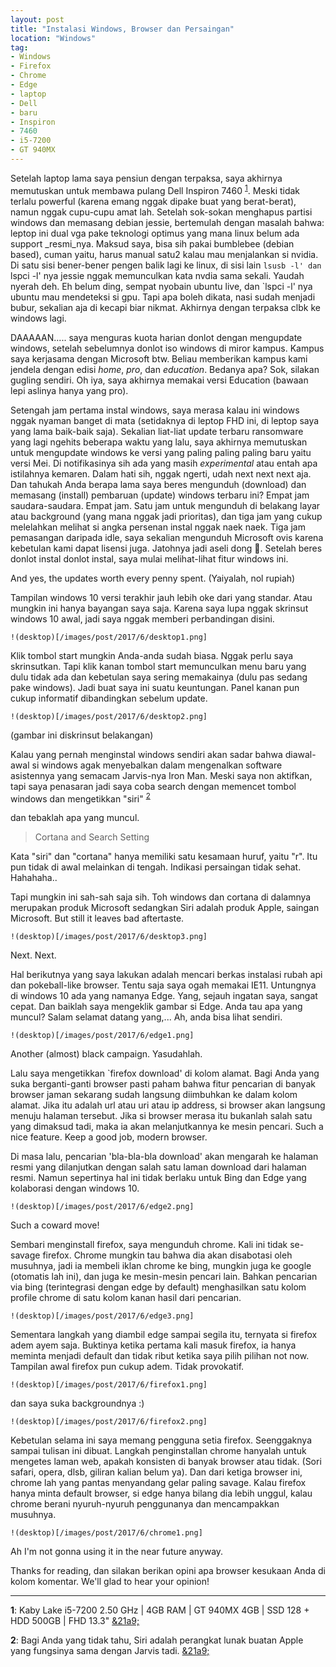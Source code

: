 ```yaml
---
layout: post
title: "Instalasi Windows, Browser dan Persaingan"
location: "Windows"
tag:
- Windows
- Firefox
- Chrome
- Edge
- laptop
- Dell
- baru
- Inspiron
- 7460
- i5-7200
- GT 940MX
---
```


Setelah laptop lama saya pensiun dengan terpaksa, saya akhirnya memutuskan untuk membawa pulang Dell Inspiron 7460 <sup id="f1">[1](#inspiron7460)</sup>. Meski tidak terlalu powerful (karena emang nggak dipake buat yang berat-berat), namun nggak cupu-cupu amat lah. Setelah sok-sokan menghapus partisi windows dan memasang debian jessie, bertemulah dengan masalah bahwa:
leptop ini dual vga pake teknologi optimus yang mana linux belum ada support _resmi_nya. Maksud saya, bisa sih pakai bumblebee (debian based), cuman yaitu, harus manual satu2 kalau mau menjalankan si nvidia. Di satu sisi bener-bener pengen balik lagi ke linux, di sisi lain `lsusb -l' dan `lspci -l' nya jessie nggak memunculkan kata nvdia sama sekali. Yaudah nyerah deh. 
Eh belum ding, sempat nyobain ubuntu live, dan `lspci -l' nya ubuntu mau mendeteksi si gpu. Tapi apa boleh dikata, nasi sudah menjadi bubur, sekalian aja di kecapi biar nikmat. Akhirnya dengan terpaksa clbk ke windows lagi. 

DAAAAAN..... saya menguras kuota harian donlot dengan mengupdate windows, setelah sebelumnya donlot iso windows di miror kampus. Kampus saya kerjasama dengan Microsoft btw. Beliau memberikan 
kampus kami jendela dengan edisi _home_, _pro_, dan _education_. Bedanya apa? Sok, silakan gugling sendiri. Oh iya, saya akhirnya memakai versi Education (bawaan lepi aslinya hanya yang pro).

Setengah jam pertama instal windows, saya merasa kalau ini windows nggak nyaman banget di mata (setidaknya di leptop FHD ini, di leptop saya yang lama baik-baik saja). Sekalian liat-liat update terbaru ransomware yang lagi ngehits beberapa waktu yang lalu, saya akhirnya memutuskan untuk mengupdate windows ke versi yang paling paling paling baru yaitu versi Mei. Di notifikasinya sih ada yang masih _experimental_ atau entah apa istilahnya kemaren. Dalam hati sih, nggak ngerti, udah next next next aja. Dan tahukah Anda berapa lama saya beres mengunduh (download) dan memasang (install) pembaruan (update) windows terbaru ini? Empat jam saudara-saudara. Empat jam. Satu jam untuk mengunduh di belakang layar atau background (yang mana nggak jadi prioritas), dan tiga jam yang cukup melelahkan melihat si angka persenan instal nggak naek naek. Tiga jam pemasangan daripada idle, saya sekalian mengunduh Microsoft ovis karena kebetulan kami dapat lisensi juga. Jatohnya jadi aseli dong :tongue:. Setelah beres donlot instal donlot instal, saya mulai melihat-lihat fitur windows ini. 

And yes, the updates worth every penny spent. (Yaiyalah, nol rupiah)


Tampilan windows 10 versi terakhir jauh lebih oke dari yang standar. Atau mungkin ini hanya bayangan saya saja. Karena saya lupa nggak skrinsut windows 10 awal, jadi saya nggak memberi perbandingan disini. 

	!(desktop)[/images/post/2017/6/desktop1.png]

Klik tombol start mungkin Anda-anda sudah biasa. Nggak perlu saya skrinsutkan. Tapi klik kanan tombol start memunculkan menu baru yang dulu tidak ada dan kebetulan saya sering memakainya (dulu pas sedang pake windows). Jadi buat saya ini suatu keuntungan. 
Panel kanan pun cukup informatif dibandingkan sebelum update. 

	!(desktop)[/images/post/2017/6/desktop2.png]

(gambar ini diskrinsut belakangan)

Kalau yang pernah menginstal windows sendiri akan sadar bahwa diawal-awal si windows agak menyebalkan dalam mengenalkan software asistennya yang semacam Jarvis-nya Iron Man.
Meski saya non aktifkan, tapi saya penasaran jadi saya coba search dengan memencet tombol windows dan mengetikkan "siri" <sup id="f2">[2](#inspiron7460)</sup>

dan tebaklah apa yang muncul. 

>  Cortana and Search Setting

Kata "siri" dan "cortana" hanya memiliki satu kesamaan huruf, yaitu "r". Itu pun tidak di awal melainkan di tengah. Indikasi persaingan tidak sehat. Hahahaha.. 

Tapi mungkin ini sah-sah saja sih. Toh windows dan cortana di dalamnya merupakan produk Microsoft sedangkan Siri adalah produk Apple, saingan Microsoft. But still it leaves bad aftertaste. 

	!(desktop)[/images/post/2017/6/desktop3.png]

Next. Next.


Hal berikutnya yang saya lakukan adalah mencari berkas instalasi rubah api dan pokeball-like browser. Tentu saja saya ogah memakai IE11. Untungnya di windows 10 ada yang namanya Edge. Yang, sejauh ingatan saya, sangat cepat. Dan baiklah saya mengeklik gambar si Edge. Anda tau apa yang muncul?
Salam selamat datang yang,... Ah, anda bisa lihat sendiri. 

	!(desktop)[/images/post/2017/6/edge1.png]

Another (almost) black campaign. Yasudahlah. 

Lalu saya mengetikkan `firefox download' di kolom alamat. Bagi Anda yang suka berganti-ganti browser pasti paham bahwa fitur pencarian di banyak browser jaman sekarang sudah langsung diimbuhkan ke dalam kolom alamat. Jika itu adalah url atau uri atau ip address, si browser akan langsung menuju halaman tersebut. Jika si browser merasa itu bukanlah salah satu yang dimaksud tadi, maka ia akan melanjutkannya ke mesin pencari. Such a nice feature. Keep a good job, modern browser.

Di masa lalu, pencarian 'bla-bla-bla download' akan mengarah ke halaman resmi yang dilanjutkan dengan salah satu laman download dari halaman resmi. Namun sepertinya hal ini tidak berlaku untuk Bing dan Edge yang kolaborasi dengan windows 10. 

	!(desktop)[/images/post/2017/6/edge2.png]

Such a coward move!

Sembari menginstall firefox, saya mengunduh chrome. Kali ini tidak se-savage firefox. Chrome mungkin tau bahwa dia akan disabotasi oleh musuhnya, jadi ia membeli iklan chrome ke bing, mungkin juga ke google (otomatis lah ini), dan juga ke mesin-mesin pencari lain. Bahkan pencarian via bing (terintegrasi dengan edge by default) menghasilkan satu kolom profile chrome di satu kolom kanan hasil dari pencarian. 

	!(desktop)[/images/post/2017/6/edge3.png]

Sementara langkah yang diambil edge sampai segila itu, ternyata si firefox adem ayem saja. Buktinya ketika pertama kali masuk firefox, ia hanya meminta menjadi default dan tidak ribut ketika saya pilih pilihan not now. Tampilan awal firefox pun cukup adem. Tidak provokatif. 

	!(desktop)[/images/post/2017/6/firefox1.png]

dan saya suka backgroundnya :) 

	!(desktop)[/images/post/2017/6/firefox2.png]

Kebetulan selama ini saya memang pengguna setia firefox. Seenggaknya sampai tulisan ini dibuat. Langkah penginstallan chrome hanyalah untuk mengetes laman web, apakah konsisten di banyak browser atau tidak. (Sori safari, opera, dlsb, giliran kalian belum ya). Dan dari ketiga browser ini, chrome lah yang pantas menyandang gelar paling savage. Kalau firefox hanya minta default browser, si edge hanya bilang dia lebih unggul, kalau chrome berani nyuruh-nyuruh penggunanya dan mencampakkan musuhnya. 

	!(desktop)[/images/post/2017/6/chrome1.png]

Ah I'm not gonna using it in the near future anyway.


Thanks for reading, dan silakan berikan opini apa browser kesukaan Anda di kolom komentar. We'll glad to hear your opinion!

<hr>

<b id="inspiron7460">1</b>: Kaby Lake i5-7200 2.50 GHz | 4GB RAM | GT 940MX 4GB | SSD 128 + HDD 500GB | FHD 13.3" [&21a9;](#f1)

<b id="siri">2</b>: Bagi Anda yang tidak tahu, Siri adalah perangkat lunak buatan Apple yang fungsinya sama dengan Jarvis tadi.  [&21a9;](#f2)

